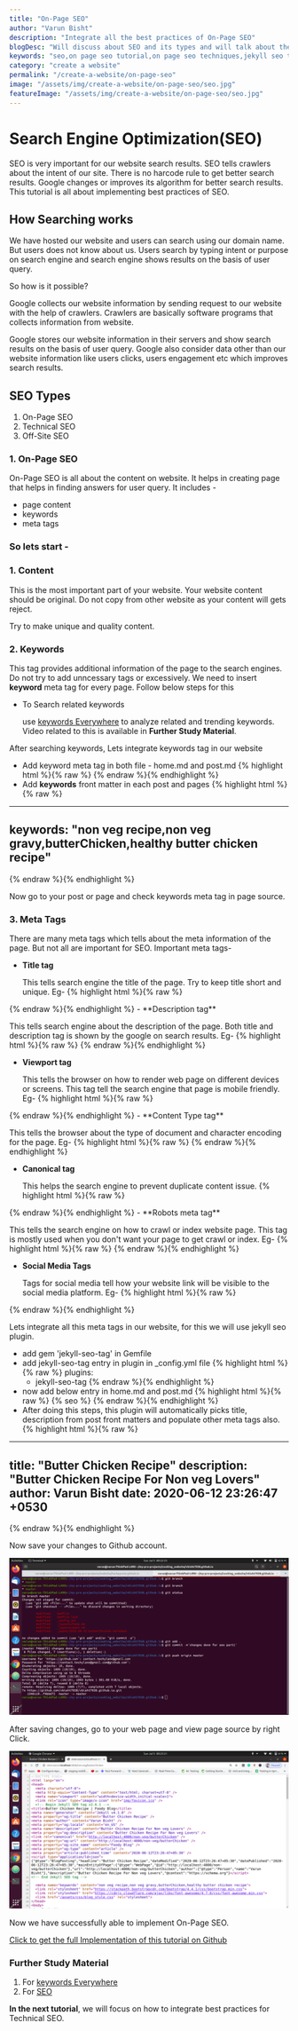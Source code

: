 ```yaml
---
title: "On-Page SEO"
author: "Varun Bisht"
description: "Integrate all the best practices of On-Page SEO"
blogDesc: "Will discuss about SEO and its types and will talk about the best practices of On-Page SEO. It includes- page content, keywords and meta tags,seo tags examples,list of meta tags"
keywords: "seo,on page seo tutorial,on page seo techniques,jekyll seo tag example,github jekyll seo,jekyll-seo-tag example"
category: "create a website"
permalink: "/create-a-website/on-page-seo"
image: "/assets/img/create-a-website/on-page-seo/seo.jpg"
featureImage: "/assets/img/create-a-website/on-page-seo/seo.jpg"
---
```

# Search Engine Optimization(SEO)

SEO is very important for our website search results. SEO tells crawlers about the intent of our site.
There is no harcode rule to get better search results. Google changes or improves its algorithm for better search results.
This tutorial is all about implementing best practices of SEO.

## How Searching works

We have hosted our website and users can search using our domain name. But users does not know about us.
Users search by typing intent or purpose on search engine and search engine shows results on the basis of user query.

So how is it possible?

Google collects our website information by sending request to our website with the help of crawlers.
Crawlers are basically software programs that collects information from website.

Google stores our website information in their servers and show search results on the basis of user query.
Google also consider data other than our website information like users clicks, users engagement etc which improves search results.

## SEO Types
1. On-Page SEO
2. Technical SEO
3. Off-Site SEO

### 1. On-Page SEO
On-Page SEO is all about the content on website. It helps in creating page that helps in finding answers for user query.
It includes -
   - page content
   - keywords
   - meta tags

### So lets start -

### 1. Content
This is the most important part of your website. Your website content should be original.
Do not copy from other website as your content will gets reject.

Try to make unique and quality content.

### 2. Keywords
This tag provides additional information of the page to the search engines. Do not try to add unncessary tags or excessively.
We need to insert **keyword** meta tag for every page. Follow below steps for this
- To Search related keywords

   use [keywords Everywhere](https://keywordseverywhere.com "keywords Everywhere") to analyze related and trending keywords.
   Video related to this is available in **Further Study Material**.

After searching keywords, Lets integrate keywords tag in our website
- Add keyword meta tag in both file - home.md and post.md
{% highlight html %}{% raw %}
   <meta name="keywords" content="{{ page.keywords }}">
{% endraw %}{% endhighlight %}
-  Add **keywords** front matter in each post and pages
{% highlight html %}{% raw %}
---
keywords: "non veg recipe,non veg gravy,butterChicken,healthy butter chicken recipe"
---
{% endraw %}{% endhighlight %}


Now go to your post or page and check keywords meta tag in page source.

### 3. Meta Tags
There are many meta tags which tells about the meta information of the page. But not all are important for SEO.
Important meta tags-
- **Title tag**

   This tells search engine the title of the page. Try to keep title short and unique. Eg-
   {% highlight html %}{% raw %}
<title>Butter Chicken Recipe | Foody Blog</title>
{% endraw %}{% endhighlight %}
- **Description tag**

   This tells search engine about the description of the page. Both title and description tag is shown by the google on search results. Eg-
{% highlight html %}{% raw %}
<meta name="description" content="Butter Chicken Recipe For Non veg Lovers" />
{% endraw %}{% endhighlight %}
- **Viewport tag**

   This tells the browser on how to render web page on different devices or screens. This tag tell the search engine that page is mobile friendly. Eg-
{% highlight html %}{% raw %}
<meta name="viewport" content="width=device-width,initial-scale=1">
{% endraw %}{% endhighlight %}
- **Content Type tag**

   This tells the browser about the type of document and character encoding for the page. Eg-
{% highlight html %}{% raw %}
<meta http-equiv="Content-Type" content="text/html; charset=utf-8" />
{% endraw %}{% endhighlight %}
- **Canonical tag**

   This helps the search engine to prevent duplicate content issue.
{% highlight html %}{% raw %}
<link rel="canonical" href="http://localhost:4000/non-veg/butterChicken" />
{% endraw %}{% endhighlight %}
- **Robots meta tag**

   This tells the search engine on how to crawl or index website page. This tag is mostly used when you don't want your page to get crawl or index. Eg-
{% highlight html %}{% raw %}
<meta name="robots" content="noindex">
{% endraw %}{% endhighlight %}
- **Social Media Tags**

   Tags for social media tell how your website link will be visible to the social media platform. Eg-
{% highlight html %}{% raw %}
<meta property="og:title" content="Butter Chicken Recipe" />
<meta property="og:locale" content="en_US" />
<meta property="og:description" content="Butter Chicken Recipe For Non veg Lovers" />
<meta property="og:url" content="http://localhost:4000/non-veg/butterChicken" />
<meta property="og:site_name" content="Foody Blog" />
<meta property="og:type" content="article" />
{% endraw %}{% endhighlight %}

Lets integrate all this meta tags in our website, for this we will use jekyll seo plugin.
- add gem 'jekyll-seo-tag' in Gemfile
- add jekyll-seo-tag entry in plugin in _config.yml file
{% highlight html %}{% raw %}
plugins:
  - jekyll-seo-tag
{% endraw %}{% endhighlight %}
- now add below entry in home.md and post.md
{% highlight html %}{% raw %}
{% seo %}
{% endraw %}{% endhighlight %}
- After doing this steps, this plugin will automatically picks title, description from post front matters
and populate other meta tags also.
{% highlight html %}{% raw %}
---
title:  "Butter Chicken Recipe"
description: "Butter Chicken Recipe For Non veg Lovers"
author: Varun Bisht
date:   2020-06-12 23:26:47 +0530
---
{% endraw %}{% endhighlight %}

Now save your changes to Github account.
<div class="imgCont">
  <img alt="save seo part1" title="save seo part1" src="/assets/img/create-a-website/on-page-seo/save-seo-part1.png"/>
</div>

After saving changes, go to your web page and view page source by right Click.
<div class="imgCont">
  <img alt="seo meta tags" title="seo meta tags" src="/assets/img/create-a-website/on-page-seo/seo-meta-tags.png"/>
</div>


Now we have successfully able to implement On-Page SEO.

<a href="https://github.com/vbisht7038/vbisht7038.github.io.git">Click to get the full Implementation of this tutorial on Github</a>

### Further Study Material
1. For [keywords Everywhere](https://www.youtube.com/watch?v=SpKNXGQCHzU "keywords Everywhere")
2. For [SEO](https://moz.com/beginners-guide-to-seo "SEO")

**In the next tutorial**, we will focus on how to integrate best practices for Technical SEO.
